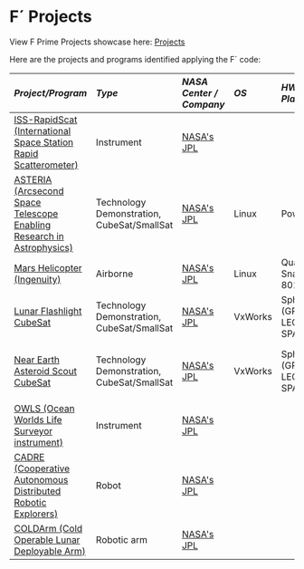 # F´ Projects

View F Prime Projects showcase here: [Projects](../../projects)

Here are the projects and programs identified applying the F´ code:


|**_Project/Program_**| **_Type_** | **_NASA Center / Company_** | **_OS_** | **_HW Platform_** | **_Launch Date_**| **_End of Mission_** | **_Note_**| 
|:---|:---|:---|:---|:---|:---|:---|:---| 
| [ISS-RapidScat (International Space Station Rapid Scatterometer)](https://www.jpl.nasa.gov/missions/international-space-station-rapid-scatterometer-iss-rapidscat) | Instrument | [NASA's JPL](https://www.jpl.nasa.gov/) |  |  |  Sep. 21, 2014 | Nov. 18, 2018 | Target: Earth |
| [ASTERIA (Arcsecond Space Telescope Enabling Research in Astrophysics)](https://www.jpl.nasa.gov/missions/arcsecond-space-telescope-enabling-research-in-astrophysics-asteria) | Technology Demonstration, CubeSat/SmallSat | [NASA's JPL](https://www.jpl.nasa.gov/) | Linux | PowerPC | Aug. 14, 2017 | End of Feb. 2020 | [Publication](https://digitalcommons.usu.edu/cgi/viewcontent.cgi?article=4067&context=smallsat) - Target: Exoplanets |
| [Mars Helicopter (Ingenuity)](https://mars.nasa.gov/technology/helicopter/) | Airborne | [NASA's JPL](https://www.jpl.nasa.gov/) | Linux | Qualcomm’s Snapdragon 801 | Jul. 30, 2020 | Ongoing | Target: Mars |
| [Lunar Flashlight CubeSat](https://www.jpl.nasa.gov/missions/lunar-flashlight) | Technology Demonstration, CubeSat/SmallSat | [NASA's JPL](https://www.jpl.nasa.gov/) | VxWorks | Sphinx (GR712 - LEON3FT SPARC) | Dec. 11, 2022 |Ongoing | [Publication](https://digitalcommons.usu.edu/cgi/viewcontent.cgi?article=5263&context=smallsat) - Target: Moon |
| [Near Earth Asteroid Scout CubeSat](https://www.jpl.nasa.gov/missions/near-earth-asteroid-scout-neascout) | Technology Demonstration, CubeSat/SmallSat | [NASA's JPL](https://www.jpl.nasa.gov/) | VxWorks | Sphinx (GR712 - LEON3FT SPARC) | Nov. 16, 2022 | Ongoing | [Publication](https://digitalcommons.usu.edu/cgi/viewcontent.cgi?article=5263&context=smallsat) - Target: Asteroids and Comets |
| [OWLS (Ocean Worlds Life Surveyor instrument)](https://www.jpl.nasa.gov/go/owls) | Instrument | [NASA's JPL](https://www.jpl.nasa.gov/) |  |  |  |  |  |
| [CADRE (Cooperative Autonomous Distributed Robotic Explorers)](https://www.nasa.gov/directorates/spacetech/game_changing_development/projects/CADRE) | Robot | [NASA's JPL](https://www.jpl.nasa.gov/) |  |  |  |  |  |
| [COLDArm (Cold Operable Lunar Deployable Arm)](https://www.nasa.gov/feature/cold-operable-lunar-deployable-arm-coldarm/) | Robotic arm | [NASA's JPL](https://www.jpl.nasa.gov/) |  |  |  |  |  |